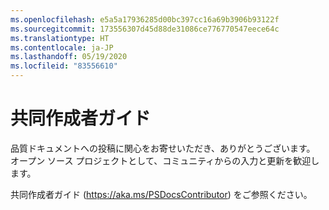 ```yaml
---
ms.openlocfilehash: e5a5a17936285d00bc397cc16a69b3906b93122f
ms.sourcegitcommit: 173556307d45d88de31086ce776770547eece64c
ms.translationtype: HT
ms.contentlocale: ja-JP
ms.lasthandoff: 05/19/2020
ms.locfileid: "83556610"
---
```

# <a name="contributor-guide"></a>共同作成者ガイド

品質ドキュメントへの投稿に関心をお寄せいただき、ありがとうございます。
オープン ソース プロジェクトとして、コミュニティからの入力と更新を歓迎します。

共同作成者ガイド (https://aka.ms/PSDocsContributor) をご参照ください。
